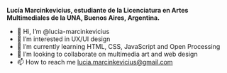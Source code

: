 **Lucía Marcinkevicius, estudiante de la Licenciatura en Artes Multimediales de la UNA, Buenos Aires, Argentina.**

* 👋 Hi, I’m @lucia-marcinkevicius
* 👀 I’m interested in UX/UI design
* 🌱 I’m currently learning HTML, CSS, JavaScript and Open Processing
* 💞️ I’m looking to collaborate on multimedia art and web design
* 📫 How to reach me lucia.marcinkevicius@gmail.com

<!---
lucia-marcinkevicius/lucia-marcinkevicius is a ✨ special ✨ repository because its `README.md` (this file) appears on your GitHub profile.
You can click the Preview link to take a look at your changes.
--->
